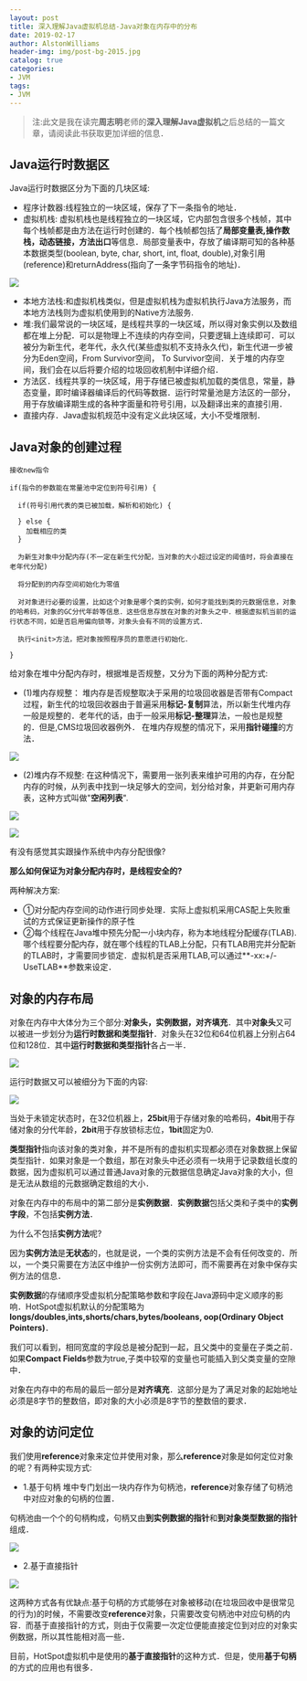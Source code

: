 ```yaml
---
layout: post
title: 深入理解Java虚拟机总结-Java对象在内存中的分布
date: 2019-02-17
author: AlstonWilliams
header-img: img/post-bg-2015.jpg
catalog: true
categories:
- JVM
tags:
- JVM
---
```

> 注:此文是我在读完**周志明**老师的**深入理解Java虚拟机**之后总结的一篇文章，请阅读此书获取更加详细的信息．

## Java运行时数据区

Java运行时数据区分为下面的几块区域:

- 程序计数器:线程独立的一块区域，保存了下一条指令的地址．
- 虚拟机栈: 虚拟机栈也是线程独立的一块区域，它内部包含很多个栈帧，其中每个栈帧都是由方法在运行时创建的．每个栈帧都包括了**局部变量表,操作数栈，动态链接，方法出口**等信息．局部变量表中，存放了编译期可知的各种基本数据类型(boolean, byte, char, short, int, float, double),对象引用(reference)和returnAddress(指向了一条字节码指令的地址)．

![](http://upload-images.jianshu.io/upload_images/4108852-8d837af124ede8a3.jpg?imageMogr2/auto-orient/strip%7CimageView2/2/w/1240)

- 本地方法栈:和虚拟机栈类似，但是虚拟机栈为虚拟机执行Java方法服务，而本地方法栈则为虚拟机使用到的Native方法服务.
- 堆:我们最常说的一块区域，是线程共享的一块区域，所以得对象实例以及数组都在堆上分配．可以是物理上不连续的内存空间，只要逻辑上连续即可．可以被分为新生代，老年代，永久代(某些虚拟机不支持永久代)，新生代进一步被分为Eden空间，From Survivor空间， To Survivor空间．关于堆的内存空间，我们会在以后将要介绍的垃圾回收机制中详细介绍．
- 方法区．线程共享的一块区域，用于存储已被虚拟机加载的类信息，常量，静态变量，即时编译器编译后的代码等数据．运行时常量池是方法区的一部分，用于存放编译期生成的各种字面量和符号引用，以及翻译出来的直接引用．
- 直接内存．Java虚拟机规范中没有定义此块区域，大小不受堆限制．

## Java对象的创建过程

~~~~
接收new指令

if(指令的参数能在常量池中定位到符号引用) {

  if(符号引用代表的类已被加载，解析和初始化) {

  } else {
    加载相应的类
  }

  为新生对象中分配内存(不一定在新生代分配，当对象的大小超过设定的阈值时，将会直接在老年代分配)

  将分配到的内存空间初始化为零值

  对对象进行必要的设置，比如这个对象是哪个类的实例，如何才能找到类的元数据信息，对象的哈希码，对象的GC分代年龄等信息．这些信息存放在对象的对象头之中．根据虚拟机当前的运行状态不同，如是否启用偏向锁等，对象头会有不同的设置方式．

  执行<init>方法，把对象按照程序员的意愿进行初始化．
  
}
~~~~

给对象在堆中分配内存时，根据堆是否规整，又分为下面的两种分配方式:

- (1)堆内存规整：
  堆内存是否规整取决于采用的垃圾回收器是否带有Compact过程，新生代的垃圾回收器由于普遍采用**标记-复制**算法，所以新生代堆内存一般是规整的．老年代的话，由于一般采用**标记-整理**算法，一般也是规整的．但是,CMS垃圾回收器例外．
 在堆内存规整的情况下，采用**指针碰撞**的方法．


![](http://upload-images.jianshu.io/upload_images/4108852-e6e470d66a82ca63.jpg?imageMogr2/auto-orient/strip%7CimageView2/2/w/1240)

- (2)堆内存不规整:
在这种情况下，需要用一张列表来维护可用的内存，在分配内存的时候，从列表中找到一块足够大的空间，划分给对象，并更新可用内存表，这种方式叫做"**空闲列表**".

![](http://upload-images.jianshu.io/upload_images/4108852-1b5a4afb0ea0ff3d.jpg?imageMogr2/auto-orient/strip%7CimageView2/2/w/1240)

![](http://upload-images.jianshu.io/upload_images/4108852-8e2a67a302e7b404.jpg?imageMogr2/auto-orient/strip%7CimageView2/2/w/1240)

有没有感觉其实跟操作系统中内存分配很像?

**那么如何保证为对象分配内存时，是线程安全的?**

两种解决方案:

- ①对分配内存空间的动作进行同步处理．实际上虚拟机采用CAS配上失败重试的方式保证更新操作的原子性
- ②每个线程在Java堆中预先分配一小块内存，称为本地线程分配缓存(TLAB).哪个线程要分配内存，就在哪个线程的TLAB上分配，只有TLAB用完并分配新的TLAB时，才需要同步锁定．虚拟机是否采用TLAB,可以通过**-xx:+/-UseTLAB**参数来设定．

## 对象的内存布局

对象在内存中大体分为三个部分:**对象头，实例数据，对齐填充**．其中**对象头**又可以被进一步划分为**运行时数据和类型指针**．对象头在32位和64位机器上分别占64位和128位．其中**运行时数据和类型指针**各占一半．

![](http://upload-images.jianshu.io/upload_images/4108852-44ae0b52912025c6.jpg?imageMogr2/auto-orient/strip%7CimageView2/2/w/1240)

运行时数据又可以被细分为下面的内容:

![](http://upload-images.jianshu.io/upload_images/4108852-e45ed23acd564b40.jpg?imageMogr2/auto-orient/strip%7CimageView2/2/w/1240)

当处于未锁定状态时，在32位机器上，**25bit**用于存储对象的哈希码，**4bit**用于存储对象的分代年龄，**2bit**用于存放锁标志位，**1bit**固定为0.

**类型指针**指向该对象的类对象，并不是所有的虚拟机实现都必须在对象数据上保留类型指针．如果对象是一个数组，那在对象头中还必须有一块用于记录数组长度的数据，因为虚拟机可以通过普通Java对象的元数据信息确定Java对象的大小，但是无法从数组的元数据确定数组的大小．

对象在内存中的布局中的第二部分是**实例数据**．**实例数据**包括父类和子类中的**实例字段**，不包括**实例方法**．

为什么不包括**实例方法**呢?

因为**实例方法**是**无状态**的，也就是说，一个类的实例方法是不会有任何改变的．所以，一个类只需要在方法区中维护一份实例方法即可，而不需要再在对象中保存实例方法的信息．

**实例数据**的存储顺序受虚拟机分配策略参数和字段在Java源码中定义顺序的影响．HotSpot虚拟机默认的分配策略为**longs/doubles,ints,shorts/chars,bytes/booleans, oop(Ordinary Object Pointers)**．

我们可以看到，相同宽度的字段总是被分配到一起，且父类中的变量在子类之前．如果**Compact Fields**参数为true,子类中较窄的变量也可能插入到父类变量的空隙中．

对象在内存中的布局的最后一部分是**对齐填充**．这部分是为了满足对象的起始地址必须是8字节的整数倍，即对象的大小必须是8字节的整数倍的要求．

## 对象的访问定位

我们使用**reference**对象来定位并使用对象，那么**reference**对象是如何定位对象的呢？有两种实现方式:

- 1.基于句柄
堆中专门划出一块内存作为句柄池，**reference**对象存储了句柄池中对应对象的句柄的位置．

句柄池由一个个的句柄构成，句柄又由**到实例数据的指针**和**到对象类型数据的指针**组成．

![](http://upload-images.jianshu.io/upload_images/4108852-180aa69aa763a75b.jpg?imageMogr2/auto-orient/strip%7CimageView2/2/w/1240)

- 2.基于直接指针

![](http://upload-images.jianshu.io/upload_images/4108852-0709116c96e1145f.jpg?imageMogr2/auto-orient/strip%7CimageView2/2/w/1240)

这两种方式各有优缺点:基于句柄的方式能够在对象被移动(在垃圾回收中是很常见的行为)的时候，不需要改变**reference**对象，只需要改变句柄池中对应句柄的内容．而基于直接指针的方式，则由于仅需要一次定位便能直接定位到对应的对象实例数据，所以其性能相对高一些．

目前，HotSpot虚拟机中是使用的**基于直接指针**的这种方式．但是，使用**基于句柄**的方式的应用也有很多．
